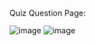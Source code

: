 Quiz Question Page:

![image](https://github.com/user-attachments/assets/8625565a-c323-4d28-a0b3-3514cda39b61)
![image](https://github.com/user-attachments/assets/22ece2c0-cc33-497f-848a-e00411e529d4)



